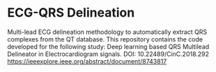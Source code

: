# ECG-QRS Delineation
Multi-lead ECG delineation methodology to automatically extract QRS complexes from the QT database.
This repository contains the code developed for the following study: Deep learning based QRS Multilead Delineator in Electrocardiogram signals. DOI: 10.22489/CinC.2018.292
https://ieeexplore.ieee.org/abstract/document/8743817
